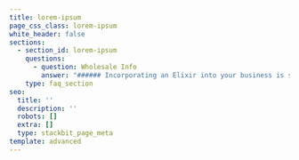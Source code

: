 ```yaml
---
title: lorem-ipsum
page_css_class: lorem-ipsum
white_header: false
sections:
  - section_id: lorem-ipsum
    questions:
      - question: Wholesale Info
        answer: "###### Incorporating an Elixir into your business is simple and lucrative. Regardless of your niche in the health/wellness market there is an Elixir waiting to be custom made to fit your clientele and\_vision perfectly.&#xA;&#xA;\n\n\_\n\n\n\nThe Elixirs are delicious by themselves but can blend seamlessly with smoothies and fresh juices giving them an enormous boost of health benefits.\_\_\n\n\_\n\nAs a one time courtesy and assurance that the facility meets the quality standards we thrive for; I provide a safety/sanitation inspection & consultation to whole sale customers. I\_have performed food safety and sanitation audits as a certified food safety professional in the biggest food retail stores in the world. Including Walmart, BJs, Costco & Shoprite.\_\_\n\n(All inspections are for internal evaluation only)\n\n\_\n\n\n\n*36oz, 64oz and 1 Gallon bulk orders available.*\n\n*Please reach out with any interests in customized purchasing or\_investment inquiries.\_*\n"
    type: faq_section
seo:
  title: ''
  description: ''
  robots: []
  extra: []
  type: stackbit_page_meta
template: advanced
---
```


